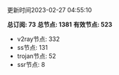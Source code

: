 更新时间2023-02-27 04:55:10

**总订阅: 73**
**总节点: 1381**
**有效节点: 523**
- v2ray节点: 332
- ss节点: 131
- trojan节点: 52
- ssr节点: 8
